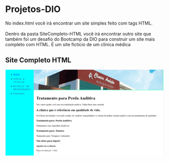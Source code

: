 # Projetos-DIO

No index.html você irá encontrar um site simples feito com tags HTML. <br>
<br>
Dentro da pasta SiteCompleto-HTML você irá encontrar outro site que também foi um desafio do Bootcamp da DIO para construir um site mais completo com HTML.
É um site fictício de um clínica médica

## Site Completo HTML
<img src="https://github.com/LoLpezz/Projetos-DIO/blob/main/Site%20HTML.png">
